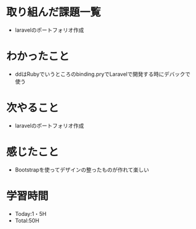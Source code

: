 # 取り組んだ課題一覧
- laravelのポートフォリオ作成
# わかったこと
- ddはRubyでいうところのbinding.pryでLaravelで開発する時にデバックで使う
# 次やること
- laravelのポートフォリオ作成
# 感じたこと
- Bootstrapを使ってデザインの整ったものが作れて楽しい
# 学習時間
- Today:1・5H
- Total:50H
